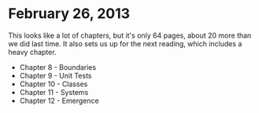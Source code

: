 # February 26, 2013

This looks like a lot of chapters, but it's only 64 pages, about 20 more than we did last time. It also sets us up for the next reading, which includes a heavy chapter.

* Chapter 8  - Boundaries
* Chapter 9  - Unit Tests
* Chapter 10 - Classes
* Chapter 11 - Systems
* Chapter 12 - Emergence
